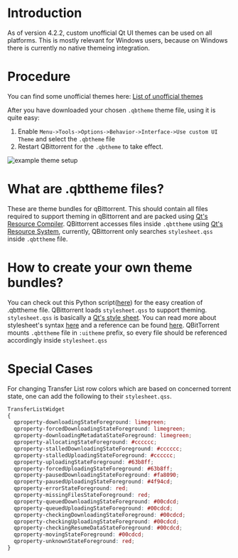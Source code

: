 # Introduction

As of version 4.2.2, custom unofficial Qt UI themes can be used on all platforms. This is mostly relevant for Windows users, because on Windows there is currently no native themeing integration.

# Procedure

You can find some unofficial themes here: [List of unofficial themes](https://github.com/qbittorrent/qBittorrent/wiki/List-of-known-qBittorrent-themes)

After you have downloaded your chosen `.qbtheme` theme file, using it is quite easy:

1. Enable `Menu->Tools->Options->Behavior->Interface->Use custom UI Theme` and select the `.qbtheme` file
2. Restart QBittorrent for the `.qbtheme` to take effect.

![example theme setup](https://user-images.githubusercontent.com/36061843/77887653-cef5f680-721f-11ea-88ab-d7b33c190f9b.png)

# What are .qbttheme files?
These are theme bundles for qBittorrent. This should contain all files required to support theming in qBittorrent and are packed using [Qt's Resource Compiler](https://doc.qt.io/qt-5/rcc.html). QBittorrent accesses files inside `.qbttheme` using [Qt's Resource System](https://doc.qt.io/qt-5/resources.html), currently, QBittorrent only searches `stylesheet.qss` inside `.qbttheme` file.

# How to create your own theme bundles?
You can check out this Python script([here](https://github.com/jagannatharjun/qbt-theme/blob/master/Builds/make-resource.py)) for the easy creation of .qbttheme file. QBittorrent loads `stylesheet.qss` to support theming. `stylesheet.qss` is basically a [Qt's style sheet](https://doc.qt.io/qt-5/stylesheet.html). You can read more about stylesheet's syntax [here](https://doc.qt.io/Qt-5/stylesheet-syntax.html) and a reference can be found [here](https://doc.qt.io/qt-5/stylesheet.html). QBitTorrent mounts `.qbttheme` file in `:uitheme` prefix, so every file should be referenced accordingly inside `stylesheet.qss`

# Special Cases
For changing Transfer List row colors which are based on concerned torrent state, one can add the following to their `stylesheet.qss`.

```css
TransferListWidget 
{
  qproperty-downloadingStateForeground: limegreen;
  qproperty-forcedDownloadingStateForeground: limegreen;
  qproperty-downloadingMetadataStateForeground: limegreen;
  qproperty-allocatingStateForeground: #cccccc;
  qproperty-stalledDownloadingStateForeground: #cccccc;
  qproperty-stalledUploadingStateForeground: #cccccc;
  qproperty-uploadingStateForeground: #63b8ff;
  qproperty-forcedUploadingStateForeground: #63b8ff;
  qproperty-pausedDownloadingStateForeground: #fa8090;
  qproperty-pausedUploadingStateForeground: #4f94cd;
  qproperty-errorStateForeground: red;
  qproperty-missingFilesStateForeground: red;
  qproperty-queuedDownloadingStateForeground: #00cdcd;
  qproperty-queuedUploadingStateForeground: #00cdcd;
  qproperty-checkingDownloadingStateForeground: #00cdcd;
  qproperty-checkingUploadingStateForeground: #00cdcd;
  qproperty-checkingResumeDataStateForeground: #00cdcd;
  qproperty-movingStateForeground: #00cdcd;
  qproperty-unknownStateForeground: red; 
}
```



 